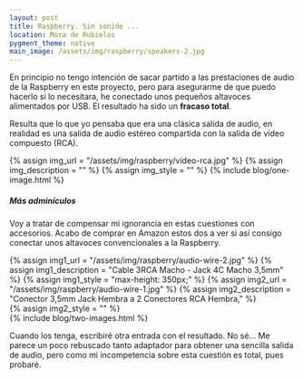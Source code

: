 ```yaml
---
layout: post
title: Raspberry. Sin sonido ...
location: Mora de Rubielos
pygment_theme: native
main_image: /assets/img/raspberry/speakers-2.jpg
---
```

En principio no tengo intención de sacar partido a las prestaciones de audio de la Raspberry en este proyecto, pero para asegurarme de que puedo hacerlo si lo necesitara, he conectado unos pequeños altavoces alimentados por USB. El resultado ha sido un **fracaso total**. 

Resulta que lo que yo pensaba que era una clásica salida de audio, en realidad es una salida de audio estéreo compartida con la salida de vídeo compuesto (RCA).

{% assign img_url = "/assets/img/raspberry/video-rca.jpg" %}
{% assign img_description = "" %}
{% assign img_style = "" %}
{% include blog/one-image.html %}

##### Más adminículos
Voy a tratar de compensar mi ignorancia en estas cuestiones con accesorios. Acabo de comprar en Amazon estos dos a ver si así consigo conectar unos altavoces convencionales a la Raspberry.

{% assign img1_url = "/assets/img/raspberry/audio-wire-2.jpg" %}
{% assign img1_description = "Cable 3RCA Macho - Jack 4C Macho 3,5mm" %}
{% assign img1_style = "max-height: 350px;" %}
{% assign img2_url = "/assets/img/raspberry/audio-wire-1.jpg" %}
{% assign img2_description = "Conector 3,5mm Jack Hembra a 2 Conectores RCA Hembra," %}     
{% assign img2_style = "" %}    
{% include blog/two-images.html %}

Cuando los tenga, escribiré otra entrada con el resultado. No sé... Me parece un poco rebuscado tanto adaptador para obtener una sencilla salida de audio, pero como mi incompetencia sobre esta cuestión es total, pues probaré.